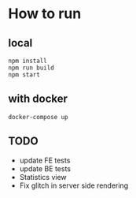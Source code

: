 # How to run

## local
```
npm install
npm run build
npm start
```

## with docker
```
docker-compose up
```


## TODO
* update FE tests
* update BE tests
* Statistics view
* Fix glitch in server side rendering
